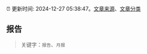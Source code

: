 :alarm_clock: 更新时间: 2024-12-27 05:38:47。[文章来源](/README.md)、[文章分类](/TAGS.md)

## 报告


> 关键字：`报告`、`月报`



